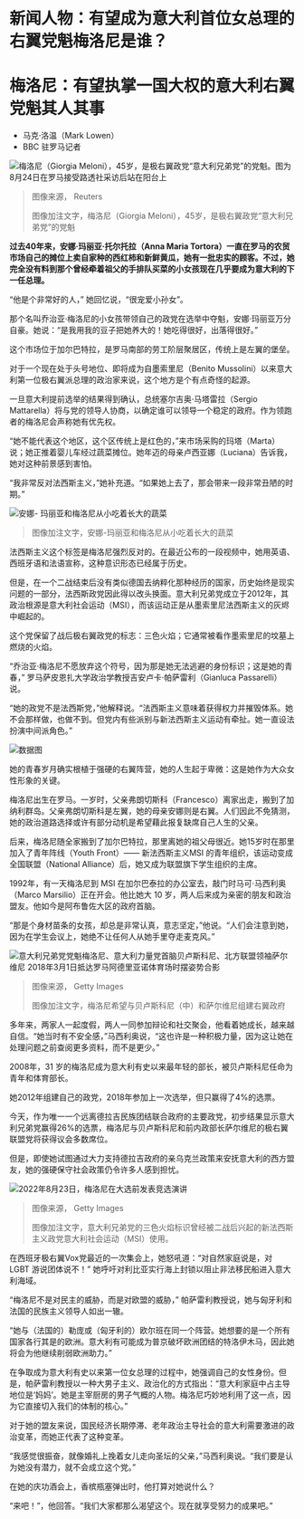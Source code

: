 # 新闻人物：有望成为意大利首位女总理的右翼党魁梅洛尼是谁？

#  梅洛尼：有望执掌一国大权的意大利右翼党魁其人其事

  * 马克·洛温（Mark Lowen） 
  * BBC 驻罗马记者 


![梅洛尼（Giorgia Meloni），45岁，是极右翼政党“意大利兄弟党”的党魁。图为8月24日在罗马接受路透社采访后站在阳台上](_126443589_gmreuters.jpg)

> 图像来源，  Reuters
>
> 图像加注文字，梅洛尼（Giorgia Meloni），45岁，是极右翼政党“意大利兄弟党”的党魁

**过去40年来，安娜·玛丽亚·托尔托拉（Anna Maria Tortora）一直在罗马的农贸市场自己的摊位上卖自家种的西红柿和新鲜黄瓜，她有一批忠实的顾客。不过，她完全没有料到那个曾经牵着祖父的手排队买菜的小女孩现在几乎要成为意大利的下一任总理。**

“他是个非常好的人，” 她回忆说，“很宠爱小孙女”。

那个名叫乔治亚·梅洛尼的小女孩带领自己的政党在选举中夺魁，安娜·玛丽亚万分自豪。她说：“是我用我的豆子把她养大的！她吃得很好，出落得很好。”

这个市场位于加尔巴特拉，是罗马南部的劳工阶层聚居区，传统上是左翼的堡垒。

对于一个现在处于头号地位、即将成为自墨索里尼（Benito Mussolini）以来意大利第一位极右翼派总理的政治家来说，这个地方是个有点奇怪的起源。

一旦意大利提前选举的结果得到确认，总统塞尔吉奥·马塔雷拉（Sergio Mattarella）将与党的领导人协商，以确定谁可以领导一个稳定的政府。作为领跑者的梅洛尼会声称她有优先权。

“她不能代表这个地区，这个区传统上是红色的，”来市场采购的玛塔（Marta）说；她正推着婴儿车经过蔬菜摊位。她年迈的母亲卢西亚娜（Luciana）告诉我，她对这种前景感到害怕。

“我非常反对法西斯主义，”她补充道。“如果她上去了，那会带来一段非常丑陋的时期。”

![安娜- 玛丽亚和梅洛尼从小吃着长大的蔬菜](_126443506_annamaria.jpg)

> 图像加注文字，安娜-玛丽亚和梅洛尼从小吃着长大的蔬菜

法西斯主义这个标签是梅洛尼强烈反对的。在最近公布的一段视频中，她用英语、西班牙语和法语宣称，这种意识形态已经属于历史。

但是，在一个二战结束后没有类似德国去纳粹化那种经历的国家，历史始终是现实问题的一部分，法西斯政党因此得以改头换面。意大利兄弟党成立于2012年，其政治根源是意大利社会运动（MSI），而该运动正是从墨索里尼法西斯主义的灰烬中崛起的。

这个党保留了战后极右翼政党的标志：三色火焰；它通常被看作墨索里尼的坟墓上燃烧的火焰。

“乔治亚·梅洛尼不愿放弃这个符号，因为那是她无法逃避的身份标识；这是她的青春，” 罗马萨皮恩扎大学政治学教授吉安卢卡·帕萨雷利（Gianluca Passarelli）说。

“她的政党不是法西斯党，”他解释说。“法西斯主义意味着获得权力并摧毁体系。她不会那样做，也做不到。但党内有些派别与新法西斯主义运动有牵扯。她一直设法扮演中间派角色。”

![数据图](_126854111_8ad42f97-0e38-4db9-a2a3-7d56ae9495ad.png)

她的青春岁月确实根植于强硬的右翼阵营，她的人生起于卑微：这是她作为大众女性形象的关键。

梅洛尼出生在罗马。一岁时，父亲弗朗切斯科（Francesco）离家出走，搬到了加纳利群岛。父亲弗朗切斯科是左翼，她的母亲安娜则是右翼。人们因此不免猜测，她的政治道路选择或许有部分动机是希望藉此报复缺席自己人生的父亲。

后来，梅洛尼随全家搬到了加尔巴特拉，那里离她的祖父母很近。她15岁时在那里加入了青年阵线（Youth Front）—— 新法西斯主义MSI 的青年组织，该运动变成全国联盟（National Alliance）后，她又成为联盟旗下学生组织的主席。

1992年，有一天梅洛尼到 MSI 在加尔巴泰拉的办公室去，敲门时马可·马西利奥（Marco Marsilio）正在开会。他比她大 10 岁，两人后来成为亲密的朋友和政治盟友。他如今是阿布鲁佐大区的政府首脑。

“那是个身材苗条的女孩，却总是非常认真，意志坚定，”他说。“人们会注意到她，因为在学生会议上，她绝不让任何人从她手里夺走麦克风。”

![意大利兄弟党党魁梅洛尼、意大利力量党首脑贝卢斯科尼、北方联盟领袖萨尔维尼 2018年3月1日抵达罗马阿德里亚诺体育场时摆姿势合影](_126446652_meloni4.jpg)

> 图像来源，  Getty Images
>
> 图像加注文字，梅洛尼希望与贝卢斯科尼（中）和萨尔维尼组建右翼政府

多年来，两家人一起度假，两人一同参加辩论和社交聚会，他看着她成长，越来越自信。“她当时有不安全感，”马西利奥说，“这也许是一种积极力量，因为这让她在处理问题之前查阅更多资料，而不是更少。”

2008年，31 岁的梅洛尼成为意大利有史以来最年轻的部长，被贝卢斯科尼任命为青年和体育部长。

她2012年组建自己的政党，2018年参加上一次选举，但只赢得了4%的选票。

今天，作为唯一一个远离德拉吉民族团结联合政府的主要政党，初步结果显示意大利兄弟党赢得26%的选票，梅洛尼与贝卢斯科尼和前内政部长萨尔维尼的极右翼联盟党将获得议会多数席位。

但是，即使她试图通过大力支持德拉吉政府的亲乌克兰政策来安抚意大利的西方盟友，她的强硬保守社会政策仍令许多人感到担忧。

![2022年8月23日，梅洛尼在大选前发表竞选演讲](_126443500_meloniflame.jpg)

> 图像来源，  Getty Images
>
> 图像加注文字，意大利兄弟党的三色火焰标识曾经被二战后兴起的新法西斯主义政党意大利社会运动（MSI）使用。

在西班牙极右翼Vox党最近的一次集会上，她怒吼道：“对自然家庭说是，对 LGBT 游说团体说不！” 她呼吁对利比亚实行海上封锁以阻止非法移民船进入意大利海域。

“梅洛尼不是对民主的威胁，而是对欧盟的威胁，” 帕萨雷利教授说，她与匈牙利和法国的民族主义领导人如出一辙。

“她与（法国的）勒庞或（匈牙利的）欧尔班在同一个阵营。她想要的是一个所有国家各行其是的欧洲。意大利有可能成为普京破坏欧洲团结的特洛伊木马，因此她将会为他继续削弱欧洲助力。”

在争取成为意大利有史以来第一位女总理的过程中，她强调自己的女性身份。但是，帕萨雷利教授以一种大男子主义、政治化的方式指出：“意大利家庭中占主导地位是‘妈妈’。她是主宰厨房的男子气概的人物。梅洛尼巧妙地利用了这一点，因为它直接切入我们的体制的核心。”

对于她的盟友来说，国民经济长期停滞、老年政治主导社会的意大利需要激进的政治变革，而她正代表了这种变革。

“我感觉很振奋，就像婚礼上挽着女儿走向圣坛的父亲，”马西利奥说。“我们要是认为她没有潜力，就不会成立这个党。”

在她的庆功酒会上，香槟瓶塞弹出时，他打算对她说什么？

“来吧！”，他回答。“我们大家都那么渴望这个。现在就享受努力的成果吧。”


